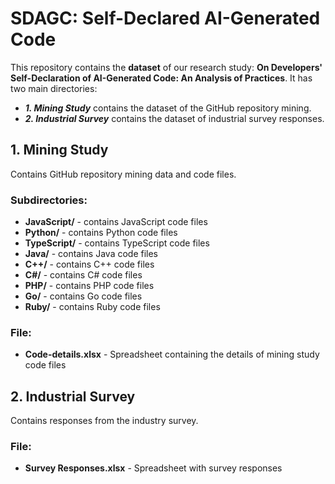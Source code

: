 # SDAGC: Self-Declared AI-Generated Code
This repository contains the **dataset** of our research study: **On Developers' Self-Declaration of AI-Generated Code: An Analysis of Practices**. It has two main directories: 

- ***1. Mining Study*** contains the dataset of the GitHub repository mining.
- ***2. Industrial Survey*** contains the dataset of industrial survey responses.

## 1. Mining Study
Contains GitHub repository mining data and code files.

### Subdirectories:
- **JavaScript/** - contains JavaScript code files
- **Python/** - contains Python code files
- **TypeScript/** - contains TypeScript code files
- **Java/** - contains Java code files
- **C++/** - contains C++ code files
- **C#/** - contains C# code files
- **PHP/** - contains PHP code files
- **Go/** - contains Go code files
- **Ruby/** - contains Ruby code files

### File:
- **Code-details.xlsx** - Spreadsheet containing the details of mining study code files

## 2. Industrial Survey
Contains responses from the industry survey.

### File:
- **Survey Responses.xlsx** - Spreadsheet with survey responses
